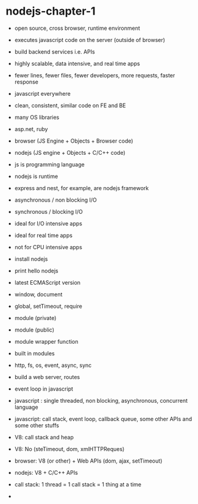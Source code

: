 # nodejs-chapter-1

- open source, cross browser, runtime environment
- executes javascript code on the server (outside of browser)
- build backend services i.e. APIs
- highly scalable, data intensive, and real time apps

- fewer lines, fewer files, fewer developers, more requests, faster response
- javascript everywhere
- clean, consistent, similar code on FE and BE
- many OS libraries
- asp.net, ruby

- browser (JS Engine + Objects + Browser code)
- nodejs (JS engine + Objects + C/C++ code)

- js is programming language
- nodejs is runtime
- express and nest, for example, are nodejs framework

- asynchronous / non blocking I/O
- synchronous / blocking I/O
- ideal for I/O intensive apps
- ideal for real time apps
- not for CPU intensive apps

- install nodejs
- print hello nodejs
- latest ECMAScript version

- window, document
- global, setTimeout, require
- module (private)
- module (public)
- module wrapper function

- built in modules
- http, fs, os, event, async, sync
- build a web server, routes

- event loop in javascript
- javascript : single threaded, non blocking, asynchronous, concurrent language
- javascript: call stack, event loop, callback queue, some other APIs and some other stuffs
- V8: call stack and heap
- V8: No (steTimeout, dom, xmlHTTPReques)
- browser: V8 (or other) + Web APIs (dom, ajax, setTimeout)
- nodejs: V8 + C/C++ APIs
- call stack: 1 thread = 1 call stack = 1 thing at a time
- 